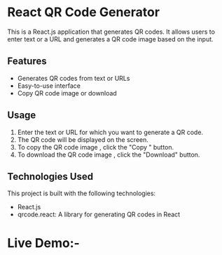 # React QR Code Generator

This is a React.js application that generates QR codes. It allows users to enter text or a URL and generates a QR code image based on the input.

## Features

- Generates QR codes from text or URLs
- Easy-to-use interface
- Copy QR code image or download

## Usage

1. Enter the text or URL for which you want to generate a QR code.
2. The QR code will be displayed on the screen.
3. To copy the QR code image , click the "Copy " button.
4. To download the QR code image , click the "Download" button.


## Technologies Used

This project is built with the following technologies:

- React.js
- qrcode.react: A library for generating QR codes in React

# Live Demo:- 
